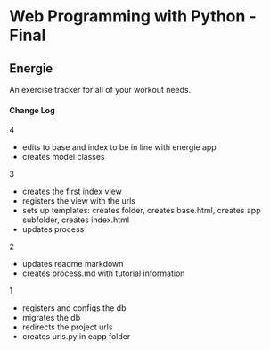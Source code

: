 # Web Programming with Python - Final

## Energie
An exercise tracker for all of your workout needs.

#### Change Log

4
- edits to base and index to be in line with energie app
- creates model classes

3
- creates the first index view
- registers the view with the urls
- sets up templates: creates folder, creates base.html, creates app subfolder, creates index.html
- updates process

2
- updates readme markdown
- creates process.md with tutorial information

1
- registers and configs the db
- migrates the db
- redirects the project urls
- creates urls.py in eapp folder

